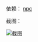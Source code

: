 依赖： [npc][1]

截图：

![截图][2]


  [1]: https://github.com/lloyd18/npc
  [2]: https://raw.githubusercontent.com/lloyd18/luci-app-npc/master/Snipaste_2020-07-29_05-36-52.png

